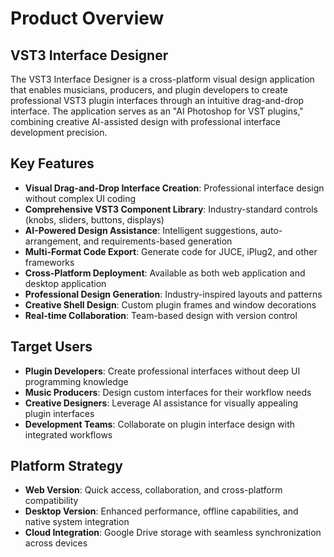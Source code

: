 # Product Overview

## VST3 Interface Designer

The VST3 Interface Designer is a cross-platform visual design application that enables musicians, producers, and plugin developers to create professional VST3 plugin interfaces through an intuitive drag-and-drop interface. The application serves as an "AI Photoshop for VST plugins," combining creative AI-assisted design with professional interface development precision.

## Key Features

- **Visual Drag-and-Drop Interface Creation**: Professional interface design without complex UI coding
- **Comprehensive VST3 Component Library**: Industry-standard controls (knobs, sliders, buttons, displays)
- **AI-Powered Design Assistance**: Intelligent suggestions, auto-arrangement, and requirements-based generation
- **Multi-Format Code Export**: Generate code for JUCE, iPlug2, and other frameworks
- **Cross-Platform Deployment**: Available as both web application and desktop application
- **Professional Design Generation**: Industry-inspired layouts and patterns
- **Creative Shell Design**: Custom plugin frames and window decorations
- **Real-time Collaboration**: Team-based design with version control

## Target Users

- **Plugin Developers**: Create professional interfaces without deep UI programming knowledge
- **Music Producers**: Design custom interfaces for their workflow needs
- **Creative Designers**: Leverage AI assistance for visually appealing plugin interfaces
- **Development Teams**: Collaborate on plugin interface design with integrated workflows

## Platform Strategy

- **Web Version**: Quick access, collaboration, and cross-platform compatibility
- **Desktop Version**: Enhanced performance, offline capabilities, and native system integration
- **Cloud Integration**: Google Drive storage with seamless synchronization across devices
